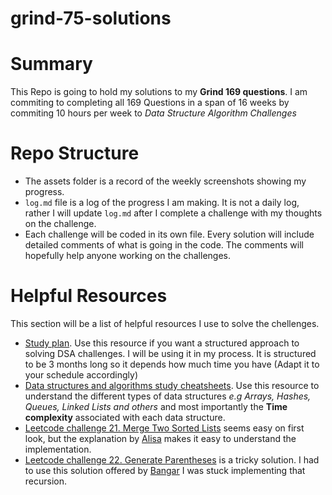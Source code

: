 # grind-75-solutions

# Summary

This Repo is going to hold my solutions to my **Grind 169 questions**. I am commiting to completing all 169 Questions in a span of 16 weeks by commiting 10 hours per week to _Data Structure Algorithm Challenges_

# Repo Structure

- The assets folder is a record of the weekly screenshots showing my progress.
- `log.md` file is a log of the progress I am making. It is not a daily log, rather I will update `log.md` after I complete a challenge with my thoughts on the challenge.
- Each challenge will be coded in its own file. Every solution will include detailed comments of what is going in the code. The comments will hopefully help anyone working on the challenges.

# Helpful Resources

This section will be a list of helpful resources I use to solve the chellenges.

- [Study plan](https://www.techinterviewhandbook.org/coding-interview-study-plan/). Use this resource if you want a structured approach to solving DSA challenges. I will be using it in my process. It is structured to be 3 months long so it depends how much time you have (Adapt it to your schedule accordingly)
- [Data structures and algorithms study cheatsheets](https://www.techinterviewhandbook.org/algorithms/study-cheatsheet/). Use this resource to understand the different types of data structures _e.g Arrays, Hashes, Queues, Linked Lists and others_ and most importantly the **Time complexity** associated with each data structure.
- [Leetcode challenge 21. Merge Two Sorted Lists](https://leetcode.com/problems/merge-two-sorted-lists/) seems easy on first look, but the explanation by [Alisa](https://dev.to/alisabaj/recursion-and-iteration-what-are-they-and-how-to-use-them-to-merge-sorted-lists-4ofp) makes it easy to understand the implementation.
- [Leetcode challenge 22. Generate Parentheses](https://leetcode.com/problems/generate-parentheses/) is a tricky solution. I had to use this solution offered by [Bangar](https://leetcode.com/problems/generate-parentheses/discuss/1402685/Javascript-easyandclean-solution) I was stuck implementing that recursion.
